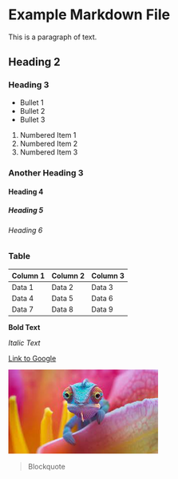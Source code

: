 # Example Markdown File

This is a paragraph of text.

## Heading 2

### Heading 3

- Bullet 1
- Bullet 2
- Bullet 3

1. Numbered Item 1
2. Numbered Item 2
3. Numbered Item 3

### Another Heading 3

#### Heading 4

##### Heading 5

###### Heading 6

### Table

| Column 1 | Column 2 | Column 3 |
|----------|----------|----------|
| Data 1   | Data 2   | Data 3   |
| Data 4   | Data 5   | Data 6   |
| Data 7   | Data 8   | Data 9   |

**Bold Text**

*Italic Text*

[Link to Google](https://www.google.com)

![Image](Chameleon_image.jpeg)

> Blockquote

